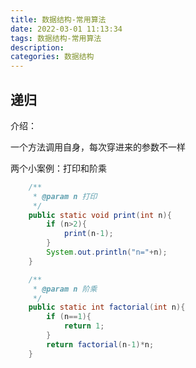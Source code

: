 ```yaml
---
title: 数据结构-常用算法
date: 2022-03-01 11:13:34
tags: 数据结构-常用算法
description:
categories: 数据结构
---
```


## 递归

介绍：

一个方法调用自身，每次穿进来的参数不一样

两个小案例：打印和阶乘

```java
    /**
     * @param n 打印
     */
    public static void print(int n){
        if (n>2){
            print(n-1);
        }
        System.out.println("n="+n);
    }

    /**
     * @param n 阶乘
     */
    public static int factorial(int n){
        if (n==1){
            return 1;
        }
        return factorial(n-1)*n;
    }
```


